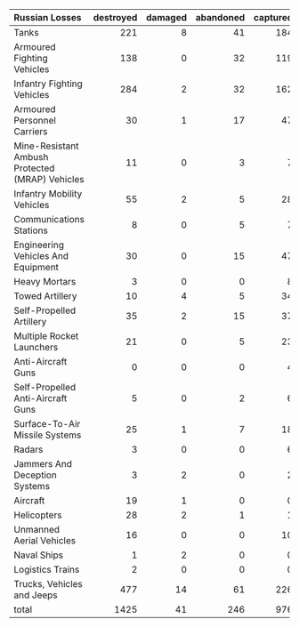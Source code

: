 | Russian Losses                                   |   destroyed |   damaged |   abandoned |   captured |   total |
|:-------------------------------------------------|------------:|----------:|------------:|-----------:|--------:|
| Tanks                                            |         221 |         8 |          41 |        184 |     454 |
| Armoured Fighting Vehicles                       |         138 |         0 |          32 |        119 |     289 |
| Infantry Fighting Vehicles                       |         284 |         2 |          32 |        162 |     480 |
| Armoured Personnel Carriers                      |          30 |         1 |          17 |         47 |      95 |
| Mine-Resistant Ambush Protected  (MRAP) Vehicles |          11 |         0 |           3 |          7 |      21 |
| Infantry Mobility Vehicles                       |          55 |         2 |           5 |         28 |      90 |
| Communications Stations                          |           8 |         0 |           5 |          7 |      20 |
| Engineering Vehicles And Equipment               |          30 |         0 |          15 |         47 |      92 |
| Heavy Mortars                                    |           3 |         0 |           0 |          8 |      11 |
| Towed Artillery                                  |          10 |         4 |           5 |         34 |      53 |
| Self-Propelled Artillery                         |          35 |         2 |          15 |         37 |      89 |
| Multiple Rocket Launchers                        |          21 |         0 |           5 |         23 |      49 |
| Anti-Aircraft Guns                               |           0 |         0 |           0 |          4 |       4 |
| Self-Propelled Anti-Aircraft Guns                |           5 |         0 |           2 |          6 |      13 |
| Surface-To-Air Missile Systems                   |          25 |         1 |           7 |         18 |      51 |
| Radars                                           |           3 |         0 |           0 |          6 |       9 |
| Jammers And Deception Systems                    |           3 |         2 |           0 |          2 |       7 |
| Aircraft                                         |          19 |         1 |           0 |          0 |      20 |
| Helicopters                                      |          28 |         2 |           1 |          1 |      32 |
| Unmanned Aerial Vehicles                         |          16 |         0 |           0 |         10 |      26 |
| Naval Ships                                      |           1 |         2 |           0 |          0 |       3 |
| Logistics Trains                                 |           2 |         0 |           0 |          0 |       2 |
| Trucks, Vehicles and Jeeps                       |         477 |        14 |          61 |        226 |     778 |
| total                                            |        1425 |        41 |         246 |        976 |    2688 |